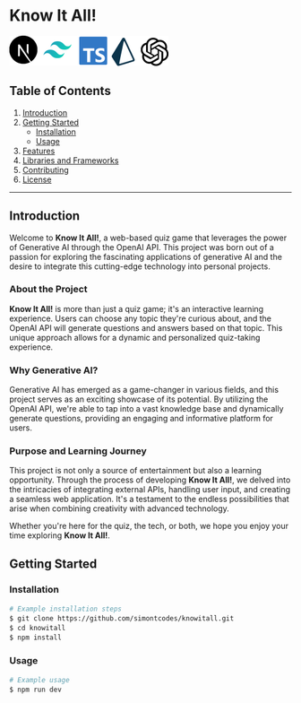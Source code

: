 # Know It All!
![alt text][logo]

[logo]: https://github.com/simontcodes/knowitall/blob/main/library%20icons.png?raw=true "Logo Title Text 2"

## Table of Contents
1. [Introduction](#introduction)
2. [Getting Started](#getting-started)
    - [Installation](#installation)
    - [Usage](#usage)
3. [Features](#features)
4. [Libraries and Frameworks](#libraries-and-frameworks)
5. [Contributing](#contributing)
6. [License](#license)

---

## Introduction <a name="introduction"></a>

Welcome to **Know It All!**, a web-based quiz game that leverages the power of Generative AI through the OpenAI API. This project was born out of a passion for exploring the fascinating applications of generative AI and the desire to integrate this cutting-edge technology into personal projects.

### About the Project

**Know It All!** is more than just a quiz game; it's an interactive learning experience. Users can choose any topic they're curious about, and the OpenAI API will generate questions and answers based on that topic. This unique approach allows for a dynamic and personalized quiz-taking experience.

### Why Generative AI?

Generative AI has emerged as a game-changer in various fields, and this project serves as an exciting showcase of its potential. By utilizing the OpenAI API, we're able to tap into a vast knowledge base and dynamically generate questions, providing an engaging and informative platform for users.

### Purpose and Learning Journey

This project is not only a source of entertainment but also a learning opportunity. Through the process of developing **Know It All!**, we delved into the intricacies of integrating external APIs, handling user input, and creating a seamless web application. It's a testament to the endless possibilities that arise when combining creativity with advanced technology.

Whether you're here for the quiz, the tech, or both, we hope you enjoy your time exploring **Know It All!**.


## Getting Started <a name="getting-started"></a>

### Installation <a name="installation"></a>



```bash
# Example installation steps
$ git clone https://github.com/simontcodes/knowitall.git
$ cd knowitall
$ npm install
```

### Usage <a name="usage"></a>

```bash
# Example usage
$ npm run dev



